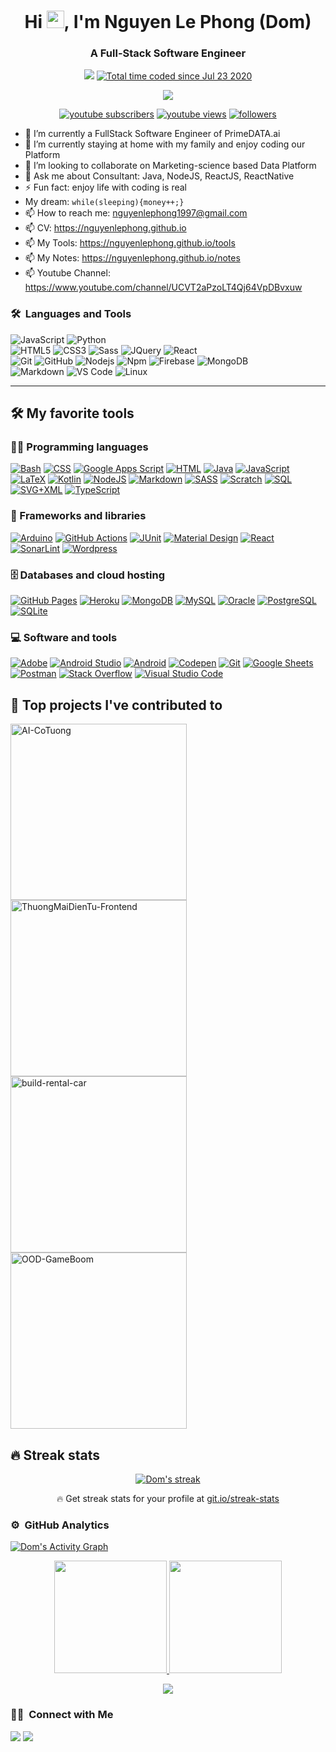 <h1 align="center">Hi <img src="https://media.giphy.com/media/hvRJCLFzcasrR4ia7z/giphy.gif" width="28">, I'm Nguyen Le Phong (Dom)</h1>
<h3 align="center">A Full-Stack Software Engineer</h3>
<p align="center">
  <img src="https://komarev.com/ghpvc/?username=nguyenlephong&color=blueviolet&style=flat">
  <a href="https://wakatime.com/@59b42694-26d5-4035-8d80-267d68314570"><img src="https://wakatime.com/badge/user/59b42694-26d5-4035-8d80-267d68314570.svg" alt="Total time coded since Jul 23 2020" /></a>
</p>


<p align="center">
  <a href="https://github.com/DenverCoder1/readme-typing-svg"><img src="https://readme-typing-svg.herokuapp.com?color=0E81F7&lines=Welcome%2C+nice+to+meet+you!;Good+morning.+It%E2%80%99s+a+beautiful+day.;Dear+friend.+I+wish+you+all+the+best+on+this+day.)](https://git.io/typing-svg"></a>
</p>

<p align="center">
  <a href="https://www.youtube.com/c/PhongNguyễnLê0107?sub_confirmation=1">
    <img alt="youtube subscribers" title="Subscribe to my YouTube channel" src="https://freshidea.com/jonah/youtube-api/subscribers-badge.php?color=red&labelColor=ce4630&label=Subscribe&style=for-the-badge"/></a> 
  <a href="https://www.youtube.com/c/PhongNguyễnLê0107">
    <img alt="youtube views" title="YouTube views" src="https://freshidea.com/jonah/youtube-api/view-count-badge-temp.php?label=Views&color=e1ad0e&labelColor=c79600&style=for-the-badge"/></a> 
  <a href="https://github.com/nguyenlephong">
    <img alt="followers" title="Follow me on Github" src="https://img.shields.io/github/followers/nguyenlephong?color=236ad3&labelColor=1155ba&style=for-the-badge&logo=github&label=Follow"/></a>
  
</p>


- 🔭 I’m currently a FullStack Software Engineer of PrimeDATA.ai
- 🌱 I’m currently staying at home with my family and enjoy coding our Platform
- 👯 I’m looking to collaborate on Marketing-science based Data Platform
- 💬 Ask me about Consultant: Java, NodeJS, ReactJS, ReactNative
- ⚡ Fun fact: enjoy life with coding is real
- My dream: `while(sleeping){money++;}`
- 📫 How to reach me: nguyenlephong1997@gmail.com
- 📫 CV: https://nguyenlephong.github.io
- 📫 My Tools: https://nguyenlephong.github.io/tools
- 📫 My Notes: https://nguyenlephong.github.io/notes
- 📫 Youtube Channel: https://www.youtube.com/channel/UCVT2aPzoLT4Qj64VpDBvxuw

### 🛠 &nbsp;Languages and Tools

![JavaScript](https://img.shields.io/badge/-JavaScript-%23F7DF1C?style=for-the-badge&logo=javascript&logoColor=000000&labelColor=%23F7DF1C&color=%23FFCE5A)
![Python](http://img.shields.io/badge/-Python-3776AB?style=for-the-badge&logo=python&logoColor=ffffff)
<br>
![HTML5](https://img.shields.io/badge/-HTML5-%23E44D27?style=for-the-badge&logo=html5&logoColor=ffffff)
![CSS3](https://img.shields.io/badge/-CSS3-%231572B6?style=for-the-badge&logo=css3)
![Sass](https://img.shields.io/badge/-Sass-%23CC6699?style=for-the-badge&logo=sass&logoColor=ffffff)
![JQuery](https://img.shields.io/badge/jQuery-0769AD?style=for-the-badge&logo=jquery&logoColor=white)
![React](https://img.shields.io/badge/-React-61DAFB?style=for-the-badge&logo=react&logoColor=ffffff)
<br>
![Git](https://img.shields.io/badge/-Git-%23F05032?style=for-the-badge&logo=git&logoColor=%23ffffff)
![GitHub](https://img.shields.io/badge/-GitHub-181717?style=for-the-badge&logo=github)
![Nodejs](https://img.shields.io/badge/-Nodejs-339933?style=for-the-badge&logo=Node.js&logoColor=ffffff)
![Npm](https://img.shields.io/badge/-npm-CB3837?style=for-the-badge&logo=npm)
![Firebase](https://img.shields.io/badge/-Firebase-FFCA28?style=for-the-badge&logo=firebase&logoColor=ffffff)
![MongoDB](https://img.shields.io/badge/MongoDB-4EA94B?style=for-the-badge&logo=mongodb&logoColor=white)
<br>
![Markdown](https://img.shields.io/badge/Markdown-000000?style=for-the-badge&logo=markdown&logoColor=white)
![VS Code](http://img.shields.io/badge/-VS%20Code-007ACC?style=for-the-badge&logo=visual-studio-code&logoColor=ffffff)
![Linux](http://img.shields.io/badge/-Linux-0078D6?style=for-the-badge&logo=linux&logoColor=ffffff)
<br/>

---

## 🛠️ My favorite tools

### 👨‍💻 Programming languages

<p>
    <a href="https://github.com/search?q=user%3ADenverCoder1+is%3Arepo+language%3Abash"><img alt="Bash" src="https://img.shields.io/badge/Bash%20-%23121011.svg?logo=gnu-bash&logoColor=white"></a>
    <a href="https://github.com/search?q=user%3ADenverCoder1+is%3Arepo+language%3Acss"><img alt="CSS" src="https://img.shields.io/badge/CSS%20-%231572B6.svg?logo=css3&logoColor=white"></a>
    <a href="https://github.com/search?q=user%3ADenverCoder1+is%3Arepo+language%3Ags"><img alt="Google Apps Script" src="https://img.shields.io/badge/Google%20Apps%20Script%20-%2302569B.svg?logo=google-cloud&logoColor=white"></a>
    <a href="https://github.com/search?q=user%3ADenverCoder1+is%3Arepo+language%3Ahtml"><img alt="HTML" src="https://img.shields.io/badge/HTML%20-%23E34F26.svg?logo=html5&logoColor=white"></a>
    <a href="https://github.com/search?q=user%3ADenverCoder1+is%3Arepo+language%3Ajava"><img alt="Java" src="https://img.shields.io/badge/Java-%23007396.svg?logo=java&logoColor=white"></a>
    <a href="https://github.com/search?q=user%3ADenverCoder1+is%3Arepo+language%3Ajavascript"><img alt="JavaScript" src="https://img.shields.io/badge/JavaScript%20-%23F7DF1E.svg?logo=javascript&logoColor=black"></a>
    <a href="https://github.com/search?q=user%3ADenverCoder1+is%3Arepo+language%3Atex"><img alt="LaTeX" src="https://img.shields.io/badge/LaTeX%20-%23008080.svg?logo=LaTeX&logoColor=white"></a>
    <a href="https://github.com/search?q=user%3ADenverCoder1+is%3Arepo+language%3Akotlin"><img alt="Kotlin" src="https://img.shields.io/badge/Kotlin-%230095D5.svg?logo=Kotlin&logoColor=white"></a>
    <a href="https://github.com/search?q=user%3ADenverCoder1+is%3Arepo+language%3Ajavascript"><img alt="NodeJS" src="https://img.shields.io/badge/Node.js%20-%2343853D.svg?logo=node.js&logoColor=white"></a>
    <a href="https://github.com/search?q=user%3ADenverCoder1+is%3Arepo+language%3Amarkdown"><img alt="Markdown" src="https://img.shields.io/badge/Markdown-%23000000.svg?logo=markdown&logoColor=white"></a>
    <a href="https://github.com/search?q=user%3ADenverCoder1+is%3Arepo+language%3Asass"><img alt="SASS" src="https://img.shields.io/badge/Sass%20-hotpink.svg?logo=SASS&logoColor=white"></a>
    <a href="https://github.com/search?q=user%3ADenverCoder1+is%3Arepo+language%3Ascratch"><img alt="Scratch" src="https://img.shields.io/badge/Scratch%20-%234D97FF.svg?logo=scratch&logoColor=white"></a>
    <a href="https://github.com/search?q=user%3ADenverCoder1+is%3Arepo+language%3Asql"><img alt="SQL" src="https://img.shields.io/badge/SQL%20-%23025E8C.svg?logo=amazon-dynamodb&logoColor=white"></a>
    <a href="https://github.com/search?q=user%3ADenverCoder1+is%3Arepo+language%3Asvg"><img alt="SVG+XML" src="https://img.shields.io/badge/SVG%2BXML%20-%23e0982c.svg?logo=svg&logoColor=white"></a>
    <a href="https://github.com/search?q=user%3ADenverCoder1+is%3Arepo+language%3AtypeScript"><img alt="TypeScript" src="https://img.shields.io/badge/TypeScript%20-%23007ACC.svg?logo=typescript&logoColor=white"></a>
</p>

### 🧰 Frameworks and libraries

<p>
    <a href="#"><img alt="Arduino" src="https://img.shields.io/badge/-Arduino-00979D?logo=Arduino&logoColor=white"></a>
    <a href="#"><img alt="GitHub Actions" src="https://img.shields.io/badge/GitHub%20Actions%20-%232671E5.svg?logo=github%20actions&logoColor=white"></a>
    <a href="#"><img alt="JUnit" src="https://img.shields.io/badge/JUnit%20-%2325A162.svg?logo=cachet&logoColor=white"></a>
    <a href="#"><img alt="Material Design" src="https://img.shields.io/badge/Material%20Design%20-%230081CB.svg?logo=material-design&logoColor=white"></a>
    <a href="#"><img alt="React" src="https://img.shields.io/badge/React%20-%2320232a.svg?logo=react&logoColor=%2361DAFB"></a>
    <a href="#"><img alt="SonarLint" src="https://img.shields.io/badge/-SonarLint-CB2029?logo=sonarlint&logoColor=white"></a>
    <a href="#"><img alt="Wordpress" src="https://img.shields.io/badge/Wordpress-21759B?logo=wordpress&logoColor=white"></a>
</p>

### 🗄️ Databases and cloud hosting

<p>
    <a href="#"><img alt="GitHub Pages" src="https://img.shields.io/badge/GitHub%20Pages-%23327FC7.svg?logo=github&logoColor=white"></a>
    <a href="#"><img alt="Heroku" src="https://img.shields.io/badge/Heroku%20-%23430098.svg?logo=heroku&logoColor=white"></a>
    <a href="#"><img alt="MongoDB" src ="https://img.shields.io/badge/MongoDB-%234ea94b.svg?logo=mongodb&logoColor=white"></a>
    <a href="#"><img alt="MySQL" src="https://img.shields.io/badge/MySQL-%2300f.svg?logo=mysql&logoColor=white"></a>
    <a href="#"><img alt="Oracle" src ="https://img.shields.io/badge/Oracle%20-%23F00000.svg?logo=oracle&logoColor=white"></a>
    <a href="#"><img alt="PostgreSQL" src ="https://img.shields.io/badge/PostgreSQL-%23316192.svg?logo=postgresql&logoColor=white"></a>
    <a href="#"><img alt="SQLite" src ="https://img.shields.io/badge/SQLite-%2307405e.svg?logo=sqlite&logoColor=white"></a>
</p>

### 💻 Software and tools

<p>
    <a href="#"><img alt="Adobe" src="https://img.shields.io/badge/Adobe%20-%23FF0000.svg?logo=adobe&logoColor=white"></a>
    <a href="#"><img alt="Android Studio" src="https://img.shields.io/badge/Android%20Studio-008678.svg?logo=android-studio&logoColor=white"></a>
    <a href="#"><img alt="Android" src="https://img.shields.io/badge/Android-3DDC84?logo=android&logoColor=white"></a>
    <a href="#"><img alt="Codepen" src="https://img.shields.io/badge/Codepen-000000.svg?logo=codepen&logoColor=white"></a>
    <a href="#"><img alt="Git" src="https://img.shields.io/badge/Git%20-%23F05033.svg?logo=git&logoColor=white"></a>
    <a href="#"><img alt="Google Sheets" src="https://img.shields.io/badge/Google%20Sheets%20-%2334A853.svg?logo=google%20sheets&logoColor=white"></a>
    <a href="#"><img alt="Postman" src="https://img.shields.io/badge/Postman-FF6C37?logo=postman&logoColor=white"></a>
    <a href="#"><img alt="Stack Overflow" src="https://img.shields.io/badge/-Stack%20Overflow-FE7A16?logo=stack-overflow&logoColor=white"></a>
    <a href="#"><img alt="Visual Studio Code" src="https://img.shields.io/badge/Visual%20Studio%20Code-0078d7.svg?logo=visual-studio-code&logoColor=white"></a>
</p>

## 📕 Top projects I've contributed to

<!-- Repo info cards - https://github.com/anuraghazra/github-readme-stats -->
<!-- Small repo cards (fork) - https://github.com/DenverCoder1/github-readme-stats -->
<p align="left">
  <a href="https://github.com/nguyenlephong/AI-CoTuong"><img width="282" src="https://denvercoder1-github-readme-stats.vercel.app/api/pin/?username=nguyenlephong&repo=AI-CoTuong&theme=react&bg_color=1F222E&title_color=F85D7F&icon_color=F8D866&hide_border=true&show_icons=false" alt="AI-CoTuong"></a>
  <a href="https://github.com/nguyenlephong/ThuongMaiDienTu-Frontend"><img width="282" src="https://denvercoder1-github-readme-stats.vercel.app/api/pin/?username=nguyenlephong&repo=ThuongMaiDienTu-Frontend&theme=react&bg_color=1F222E&title_color=F85D7F&icon_color=F8D866&hide_border=true&show_icons=false" alt="ThuongMaiDienTu-Frontend"></a>
  <a href="https://github.com/nguyenlephong/build-rental-car"><img width="282" src="https://denvercoder1-github-readme-stats.vercel.app/api/pin/?username=nguyenlephong&repo=build-rental-car&theme=react&bg_color=1F222E&title_color=F85D7F&icon_color=F8D866&hide_border=true&show_icons=false" alt="build-rental-car"></a>
 <a href="https://github.com/nguyenlephong/OOD-GameBoom"><img width="282" src="https://denvercoder1-github-readme-stats.vercel.app/api/pin/?username=nguyenlephong&repo=OOD-GameBoom&theme=react&bg_color=1F222E&title_color=F85D7F&icon_color=F8D866&hide_border=true&show_icons=false" alt="OOD-GameBoom"></a>
</p>

## 🔥 Streak stats

<!-- GitHub Readme Streak Stats - https://github.com/DenverCoder1/github-readme-streak-stats -->
<p align="center">
  <a href="https://github.com/nguyenlephong/github-readme-streak-stats">
    <img title="🔥 Get streak stats for your profile at git.io/streak-stats" alt="Dom's streak" src="https://github-readme-streak-stats.herokuapp.com/?user=nguyenlephong&theme=monokai-metallian&hide_border=true"/>
  </a>
  <p align="center">🔥 Get streak stats for your profile at <a href="https://git.io/streak-stats">git.io/streak-stats</a></p>
</p>

<!-- Some badges are from https://github.com/Ileriayo/markdown-badges -->

### ⚙️ &nbsp;GitHub Analytics

<!-- https://github.com/ashutosh00710/github-readme-activity-graph -->

<a href="https://github.com/ashutosh00710/github-readme-activity-graph"><img alt="Dom's Activity Graph" src="https://activity-graph.herokuapp.com/graph?username=nguyenlephong&bg_color=1F222E&color=F8D866&line=F85D7F&point=FFFFFF&hide_border=true" /></a>

<p align="center">
  <a href="https://github.com/nguyenlephong">
    <img height="180em" src="https://github-readme-stats-eight-theta.vercel.app/api?username=nguyenlephong&show_icons=true&theme=algolia&include_all_commits=true&count_private=true"/>
    <img height="180em" src="https://github-readme-stats-eight-theta.vercel.app/api/top-langs/?username=nguyenlephong&layout=compact&langs_count=8&theme=algolia"/>
  </a>
</p>

<p align="center">
<!--<img src="https://github-readme-stats.vercel.app/api/wakatime?username=AnhMap0107&theme=algolia" />-->
  <img src="https://github-readme-stats.vercel.app/api/wakatime?username=AnhMap0107&theme=gruvbox" />
</p>


### 🤝🏻 &nbsp;Connect with Me

<p>
<!-- <a href="https://www.nguyenlephong.com"><img src="https://img.shields.io/badge/-adityavsingh.com-3423A6?style=for-the-badge&logo=Google-Chrome&logoColor=white"/></a> -->
<a href="https://www.linkedin.com/in/phong-nguyen-0107"><img src="https://img.shields.io/badge/-nguyenlephong-0077B5?style=flat&logo=Linkedin&logoColor=white"/></a>
<a href="mailto:nguyenlephong1997@gmail.com"><img src="https://img.shields.io/badge/-nguyenlephong1997@gmail.com-D14836?style=flat&logo=Gmail&logoColor=white"/></a>
</p>
<!-- <p align="center"><img align="center" src="https://github-readme-streak-stats.herokuapp.com/?user=nguyenlephong&" alt="nguyenlephong" /></p> -->
